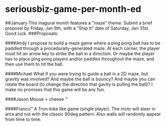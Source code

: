 seriousbiz-game-per-month-ed
============================

##January
This inagural month features a "maze" theme.  Submit a brief proposal by Friday, Jan 9th, with a "Ship It" date of Saturday, Jan 31st.  Good luck.
###Proposals:

####Andy
I propose to build a maze game where a ping pong ball has to be paddled through a procedurally-generated maze.  At each corner, the player must hit an arrow key to strike the ball in a direction.  Or maybe the player has to place ping pong players and/or paddles throughout the maze, and then use them to hit the ball.

####Michael
What if you were trying to guide a ball in a 2D maze, but gravity was involved? And maybe the ball is bouncy? And maybe you can rotate the board (to change the direction that gavity is pulling the ball)? I make no promises that this game will be any fun.

####Jason
Mouse + cheese &trade;

####Franco&trade;
A Tron-bike like game (single player). The moto will steer in arcs and not with the classic 90deg pattern. Also walls will randomly appear from time to time.
